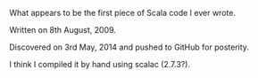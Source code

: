 What appears to be the first piece of Scala code I ever wrote.

Written on 8th August, 2009.

Discovered on 3rd May, 2014 and pushed to GitHub for posterity.

I think I compiled it by hand using scalac (2.7.3?).
